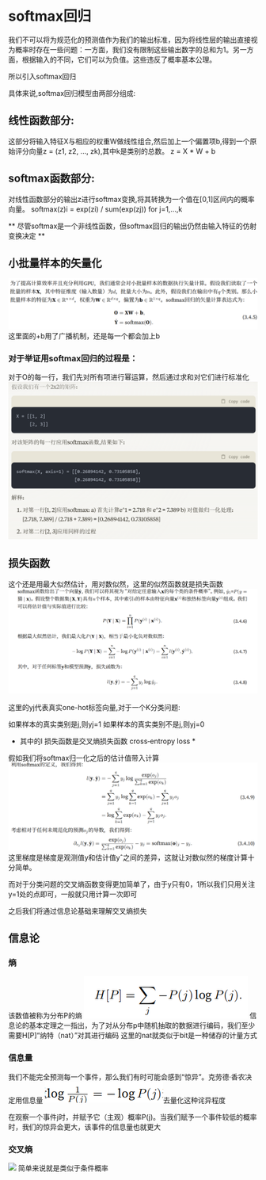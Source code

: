 # softmax回归
我们不可以将为规范化的预测值作为我们的输出标准，因为将线性层的输出直接视为概率时存在一些问题：一方面，我们没有限制这些输出数字的总和为1。另一方面，根据输入的不同，它们可以为负值。这些违反了概率基本公理。

所以引入softmax回归

具体来说,softmax回归模型由两部分组成:

## 线性函数部分: 
这部分将输入特征X与相应的权重W做线性组合,然后加上一个偏置项b,得到一个原始评分向量z = (z1, z2, ..., zk),其中k是类别的总数。 z = X * W + b
## softmax函数部分: 
对线性函数部分的输出z进行softmax变换,将其转换为一个值在[0,1]区间内的概率向量。 softmax(z)i = exp(zi) / sum(exp(zj)) for j=1,...,k

** 尽管softmax是一个非线性函数，但softmax回归的输出仍然由输入特征的仿射变换决定 **

## 小批量样本的矢量化
![alt text](image.png)
这里面的+b用了广播机制，还是每一个都会加上b
### 对于举证用softmax回归的过程是：
对于O的每一行，我们先对所有项进行幂运算，然后通过求和对它们进行标准化
![eg](image-1.png)

## 损失函数
这个还是用最大似然估计，用对数似然，这里的似然函数就是损失函数
![alt text](image-2.png)

这里的yj代表真实one-hot标签向量,对于一个K分类问题:

如果样本的真实类别是j,则yj=1
如果样本的真实类别不是j,则yj=0

* 其中的l 损失函数是交叉熵损失函数 cross‐entropy loss *

假如我们将softmax归一化之后的估计值带入计算
![alt text](image-3.png)
这里梯度是梯度是观测值y和估计值yˆ之间的差异，这就让对数似然的梯度计算十分简单。

而对于分类问题的交叉熵函数变得更加简单了，由于y只有0，1所以我们只用关注y=1处的点即可，一般就只用计算一次即可

之后我们将通过信息论基础来理解交叉熵损失

## 信息论
### 熵
该数值被称为分布P的熵
![alt text](image-4.png)
信息论的基本定理之一指出，为了对从分布p中随机抽取的数据进行编码，我们至少需要H[P]“纳特（nat）”对其进行编码
这里的nat就类似于bit是一种储存的计量方式

### 信息量
我们不能完全预测每一个事件，那么我们有时可能会感到“惊异”。克劳德·香农决定用信息量
![alt text](image-5.png)去量化这种诧异程度

在观察一个事件j时，并赋予它（主观）概率P(j)。当我们赋予一个事件较低的概率时，我们的惊异会更大，该事件的信息量也就更大

### 交叉熵
![
](image-6.png)
简单来说就是类似于条件概率




